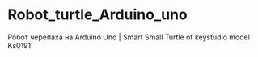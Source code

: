 # Robot_turtle_Arduino_uno
Робот черепаха на Arduino Uno | Smart Small Turtle of keystudio model Ks0191
